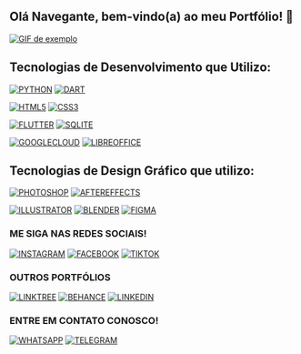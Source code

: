 ## Olá Navegante, bem-vindo(a) ao meu Portfólio! 👋

[![GIF de exemplo](https://media.giphy.com/media/294rDDT2lOYsGZvmER/giphy.gif)](https://linktr.ee/juavi)

## Tecnologias de Desenvolvimento que Utilizo:
[![PYTHON](https://img.shields.io/badge/Python-14354C?style=for-the-badge&logo=python&logoColor=white
)](https://www.python.org/)
[![DART](https://img.shields.io/badge/Dart-0175C2?style=for-the-badge&logo=dart&logoColor=white
)](https://dart.dev/)

[![HTML5](https://img.shields.io/badge/HTML5-E34F26?style=for-the-badge&logo=html5&logoColor=white
)](https://cloud.google.com/)
[![CSS3](https://img.shields.io/badge/CSS3-1572B6?style=for-the-badge&logo=css3&logoColor=white
)](https://pt-br.libreoffice.org/)

[![FLUTTER](https://img.shields.io/badge/Flutter-02569B?style=for-the-badge&logo=flutter&logoColor=white
)](https://flutter.dev/)
[![SQLITE](https://img.shields.io/badge/SQLite-07405E?style=for-the-badge&logo=sqlite&logoColor=white
)](https://www.sqlite.org/)

[![GOOGLECLOUD](https://img.shields.io/badge/Google_Cloud-4285F4?style=for-the-badge&logo=google-cloud&logoColor=white
)](https://cloud.google.com/)
[![LIBREOFFICE](https://img.shields.io/badge/LibreOffice-18A303?style=for-the-badge&logo=LibreOffice&logoColor=white
)](https://pt-br.libreoffice.org/)

## Tecnologias de Design Gráfico que utilizo:
[![PHOTOSHOP](https://img.shields.io/badge/Adobe%20Photoshop-31A8FF?style=for-the-badge&logo=Adobe%20Photoshop&logoColor=black
)](https://www.adobe.com/br/products/photoshop)
[![AFTEREFFECTS](https://img.shields.io/badge/Adobe%20after%20affects-CF96FD?style=for-the-badge&logo=Adobe%20after%20effects&logoColor=393665
)](https://www.adobe.com/br/products/aftereffects)

[![ILLUSTRATOR](https://img.shields.io/badge/Adobe%20Illustrator-FF9A00?style=for-the-badge&logo=adobe%20illustrator&logoColor=white
)](https://www.adobe.com/br/products/illustrator)
[![BLENDER](https://img.shields.io/badge/blender-%23F5792A.svg?style=for-the-badge&logo=blender&logoColor=white
)](https://www.blender.org/)
[![FIGMA](https://img.shields.io/badge/Figma-F24E1E?style=for-the-badge&logo=figma&logoColor=white
)](https://www.figma.com/)

### ME SIGA NAS REDES SOCIAIS!
[![INSTAGRAM](https://img.shields.io/badge/Instagram-E4405F?style=for-the-badge&logo=instagram&logoColor=white
)](https://www.instagram.com/jhuavi)
[![FACEBOOK](https://img.shields.io/badge/Facebook-1877F2?style=for-the-badge&logo=facebook&logoColor=white
)](https://www.facebook.com/juavi.lux/)
[![TIKTOK](https://img.shields.io/badge/TikTok-000000?style=for-the-badge&logo=tiktok&logoColor=white
)](https://www.tiktok.com/@juavilux)

### OUTROS PORTFÓLIOS
[![LINKTREE](https://img.shields.io/badge/linktree-39E09B?style=for-the-badge&logo=linktree&logoColor=white
)](https://linktr.ee/juavi?subscribe)
[![BEHANCE](https://img.shields.io/badge/Behance-0054F7?style=for-the-badge&logo=behance&logoColor=white
)](https://www.behance.net/juavi)
[![LINKEDIN](https://img.shields.io/badge/LinkedIn-0077B5?style=for-the-badge&logo=linkedin&logoColor=white
)](https://www.linkedin.com/in/juavi-dev/)

### ENTRE EM CONTATO CONOSCO!
[![WHATSAPP](https://img.shields.io/badge/WhatsApp-25D366?style=for-the-badge&logo=whatsapp&logoColor=white
)](https://wa.me/5531975800085)
[![TELEGRAM](https://img.shields.io/badge/Telegram-2CA5E0?style=for-the-badge&logo=telegram&logoColor=white
)](https://t.me/juavii)
